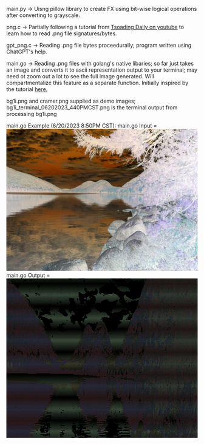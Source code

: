 main.py -> Uisng pillow library to create FX using bit-wise logical operations after converting to grayscale.

png.c -> Partially following a tutorial from [Tsoading Daily on youtube](https://www.youtube.com/watch?v=M9ZwuIv3xz8) to learn how to read .png file signatures/bytes.

gpt_png.c -> Reading .png file bytes proceedurally; program written using ChatGPT's help.

main.go -> Reading .png files with golang's native libaries; so far just takes an image and converts it to ascii representation output to your terminal;
may need ot zoom out a lot to see the full image generated. Will compartmentalize this feature as a separate function. Initially inspired by the tutorial [here.](https://golangdocs.com/golang-image-processing)

bg1i.png and cramer.png supplied as demo images; bg1i_terminal_06202023_440PMCST.png is the terminal output from processing bg1i.png

main.go Example (6/20/2023 8:50PM CST):
main.go Input = ![here](bg1i.png)
main.go Output = ![here](bg1i_terminal_06202023_440PMCST.png)